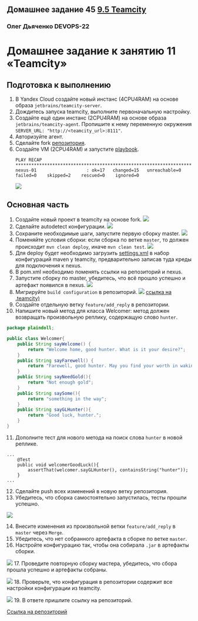 ## Домашнее задание 45 [9.5 Teamcity](https://github.com/netology-code/mnt-homeworks/tree/MNT-video/09-ci-05-teamcity)

### Олег Дьяченко DEVOPS-22

# Домашнее задание к занятию 11 «Teamcity»

## Подготовка к выполнению

1. В Yandex Cloud создайте новый инстанс (4CPU4RAM) на основе образа `jetbrains/teamcity-server`.
2. Дождитесь запуска teamcity, выполните первоначальную настройку.
3. Создайте ещё один инстанс (2CPU4RAM) на основе образа `jetbrains/teamcity-agent`. Пропишите к нему переменную окружения `SERVER_URL: "http://<teamcity_url>:8111"`.
4. Авторизуйте агент.
5. Сделайте fork [репозитория](https://github.com/aragastmatb/example-teamcity).
6. Создайте VM (2CPU4RAM) и запустите [playbook](./infrastructure).
    ```
    PLAY RECAP **********************************************************************************************************************************************************************************************************************************
    nexus-01                   : ok=17   changed=15   unreachable=0    failed=0    skipped=2    rescued=0    ignored=0
    ```
    ![](cloud.png)

## Основная часть

1. Создайте новый проект в teamcity на основе fork.
   ![](pic1.png)
2. Сделайте autodetect конфигурации.
   ![](pic2.png)
3. Сохраните необходимые шаги, запустите первую сборку master.
   ![](pic3.png) 
4. Поменяйте условия сборки: если сборка по ветке `master`, то должен происходит `mvn clean deploy`, иначе `mvn clean test`.
   ![](pic4.png) 
5. Для deploy будет необходимо загрузить [settings.xml](./teamcity/settings.xml) в набор конфигураций maven у teamcity, предварительно записав туда креды для подключения к nexus.
6. В pom.xml необходимо поменять ссылки на репозиторий и nexus.
7. Запустите сборку по master, убедитесь, что всё прошло успешно и артефакт появился в nexus.
   ![](pic7.png) 
8. Мигрируйте `build configuration` в репозиторий.
   ![](pic7.png) 
   [ссылка на .teamcity)](https://github.com/OlegDy/example-teamcity/tree/master/.teamcity)
9. Создайте отдельную ветку `feature/add_reply` в репозитории.
10. Напишите новый метод для класса Welcomer: метод должен возвращать произвольную реплику, содержащую слово `hunter`.
   ```java
   package plaindoll;
   
   public class Welcomer{
       public String sayWelcome() {
           return "Welcome home, good hunter. What is it your desire?";
       }
       public String sayFarewell() {
           return "Farewell, good hunter. May you find your worth in waking world.";
       }
       public String sayNeedGold(){
           return "Not enough gold";
       }
       public String saySome(){
           return "something in the way";
       }
       public String sayGLHunter(){
           return "Good luck, hunter.";
       }
   }
   ```
11. Дополните тест для нового метода на поиск слова `hunter` в новой реплике.

   ```
   ...
       @Test
       public void welcomerGoodLuck(){
           assertThat(welcomer.sayGLHunter(), containsString("hunter"));
       }
   ...
   ```
12. Сделайте push всех изменений в новую ветку репозитория.
13. Убедитесь, что сборка самостоятельно запустилась, тесты прошли успешно.

   ![](pic13.png)

14. Внесите изменения из произвольной ветки `feature/add_reply` в `master` через `Merge`.
15. Убедитесь, что нет собранного артефакта в сборке по ветке `master`.
16. Настройте конфигурацию так, чтобы она собирала `.jar` в артефакты сборки.

   ![](pic16.png)
17. Проведите повторную сборку мастера, убедитесь, что сбора прошла успешно и артефакты собраны.

   ![](pic17.png)
18. Проверьте, что конфигурация в репозитории содержит все настройки конфигурации из teamcity.

   ![](pic18.png)
19. В ответе пришлите ссылку на репозиторий.

   [Ссылка на репозиторий](https://github.com/OlegDy/example-teamcity)